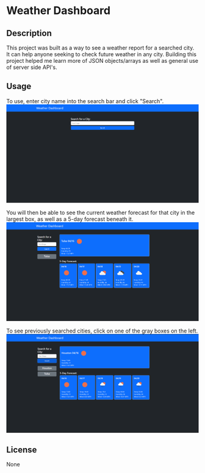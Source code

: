 # Weather Dashboard

## Description

This project was built as a way to see a weather report for a searched city. It can help anyone seeking to check future weather in any city. Building this project helped me learn more of JSON objects/arrays as well as general use of server side API's.

## Usage

To use, enter city name into the search bar and click "Search".
![Search bar](assets/images/weather-dashboard-img1.png)

You will then be able to see the current weather forecast for that city in the largest box, as well as a 5-day forecast beneath it.
![Weather search results](assets/images/weather-dashboard-img2.png)

To see previously searched cities, click on one of the gray boxes on the left.
![Weather search history](assets/images/weather-dashboard-img3.png)

## License

None